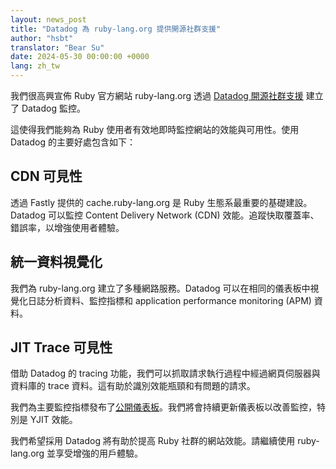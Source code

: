 ```yaml
---
layout: news_post
title: "Datadog 為 ruby-lang.org 提供開源社群支援"
author: "hsbt"
translator: "Bear Su"
date: 2024-05-30 00:00:00 +0000
lang: zh_tw
---
```


我們很高興宣佈 Ruby 官方網站 ruby-lang.org 透過 [Datadog 開源社群支援](https://opensource.datadoghq.com/projects/oss-program/) 建立了 Datadog 監控。

這使得我們能夠為 Ruby 使用者有效地即時監控網站的效能與可用性。使用 Datadog 的主要好處包含如下：

## CDN 可見性

透過 Fastly 提供的 cache.ruby-lang.org 是 Ruby 生態系最重要的基礎建設。Datadog 可以監控 Content Delivery Network (CDN) 效能。追蹤快取覆蓋率、錯誤率，以增強使用者體驗。

## 統一資料視覺化

我們為 ruby-lang.org 建立了多種網路服務。Datadog 可以在相同的儀表板中視覺化日誌分析資料、監控指標和 application performance monitoring (APM) 資料。

## JIT Trace 可見性

借助 Datadog 的 tracing 功能，我們可以抓取請求執行過程中經過網頁伺服器與資料庫的 trace 資料。這有助於識別效能瓶頸和有問題的請求。

我們為主要監控指標發布了[公開儀表板](https://p.ap1.datadoghq.com/sb/1271b83e-af90-11ee-9072-da7ad0900009-01633a8fa8c0b0c0051f1889afdf55dc)。我們將會持續更新儀表板以改善監控，特別是 YJIT 效能。

我們希望採用 Datadog 將有助於提高 Ruby 社群的網站效能。請繼續使用 ruby​​-lang.org 並享受增強的用戶體驗。
